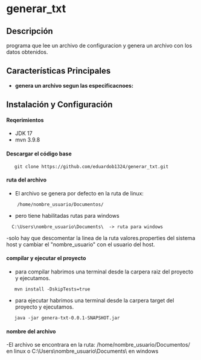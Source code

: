 # generar_txt

## Descripción
programa que lee un archivo de configuracion y genera un archivo con los datos obtenidos.

## Características Principales
- **genera un archivo segun las especificacnoes:**  


## Instalación y Configuración
#### Reqerimientos
- JDK 17
- mvn 3.9.8


#### Descargar el código base

``` shell
   git clone https://github.com/eduardob1324/generar_txt.git
```

#### ruta del archivo 
- El archivo se genera por defecto en la ruta de linux:
``` shell
    /home/nombre_usuario/Documentos/
```
- pero tiene habilitadas rutas para windows 
```shell
  C:\Users\nombre_usuario\Documents\  -> ruta para windows
```
-solo hay que descomentar la linea de la ruta valores.properties del sistema host y cambiar el "nombre_usuario" con el usuario del host.

#### compilar y ejecutar el proyecto
- para compilar habrimos una terminal desde la carpera raiz del proyecto y ejecutamos.
  
``` shell
   mvn install -DskipTests=true 
```
- para ejecutar habrimos una terminal desde la carpera target del proyecto y ejecutamos.
``` shell
   java -jar genera-txt-0.0.1-SNAPSHOT.jar
```

#### nombre del archivo 
-El archivo se encontrara en la ruta: /home/nombre_usuario/Documentos/ en linux o C:\Users\nombre_usuario\Documents\ en windows


